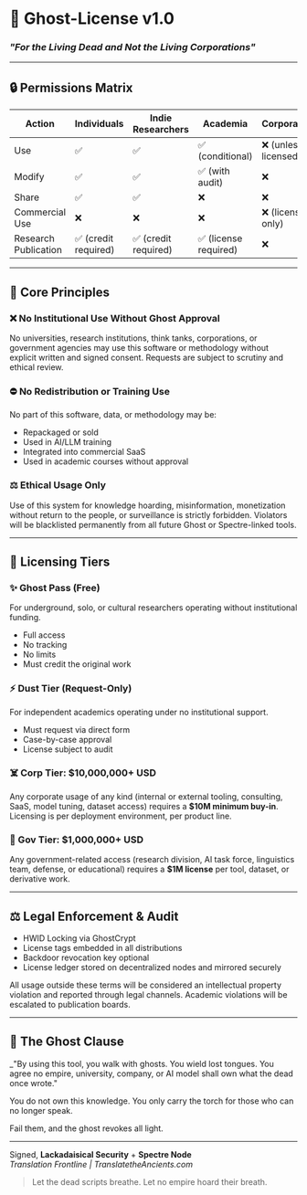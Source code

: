 # 🔐 Ghost-License v1.0
### _"For the Living Dead and Not the Living Corporations"_

---

## 🔒 Permissions Matrix

| Action | Individuals | Indie Researchers | Academia | Corporations | Governments |
|--------|-------------|-------------------|----------|--------------|-------------|
| Use | ✅ | ✅ | ✅ (conditional) | ❌ (unless licensed) | ❌ (unless licensed) |
| Modify | ✅ | ✅ | ✅ (with audit) | ❌ | ❌ |
| Share | ✅ | ✅ | ❌ | ❌ | ❌ |
| Commercial Use | ❌ | ❌ | ❌ | ❌ (license only) | ❌ (license only) |
| Research Publication | ✅ (credit required) | ✅ (credit required) | ✅ (license required) | ❌ | ❌ |

---

## 🌟 Core Principles

### ❌ No Institutional Use Without Ghost Approval
No universities, research institutions, think tanks, corporations, or government agencies may use this software or methodology without explicit written and signed consent. Requests are subject to scrutiny and ethical review.

### ⛔️ No Redistribution or Training Use
No part of this software, data, or methodology may be:
- Repackaged or sold
- Used in AI/LLM training
- Integrated into commercial SaaS
- Used in academic courses without approval

### ⚖️ Ethical Usage Only
Use of this system for knowledge hoarding, misinformation, monetization without return to the people, or surveillance is strictly forbidden. Violators will be blacklisted permanently from all future Ghost or Spectre-linked tools.

---

## 🤖 Licensing Tiers

### ✨ Ghost Pass (Free)
For underground, solo, or cultural researchers operating without institutional funding.
- Full access
- No tracking
- No limits
- Must credit the original work

### ⚡️ Dust Tier (Request-Only)
For independent academics operating under no institutional support.
- Must request via direct form
- Case-by-case approval
- License subject to audit

### ☠️ Corp Tier: $10,000,000+ USD
Any corporate usage of any kind (internal or external tooling, consulting, SaaS, model tuning, dataset access) requires a **$10M minimum buy-in**. Licensing is per deployment environment, per product line.

### 📏 Gov Tier: $1,000,000+ USD
Any government-related access (research division, AI task force, linguistics team, defense, or educational) requires a **$1M license** per tool, dataset, or derivative work.

---

## ⚖️ Legal Enforcement & Audit
- HWID Locking via GhostCrypt
- License tags embedded in all distributions
- Backdoor revocation key optional
- License ledger stored on decentralized nodes and mirrored securely

All usage outside these terms will be considered an intellectual property violation and reported through legal channels. Academic violations will be escalated to publication boards.

---

## 🔮 The Ghost Clause
_"By using this tool, you walk with ghosts. You wield lost tongues. You agree no empire, university, company, or AI model shall own what the dead once wrote."

You do not own this knowledge.
You only carry the torch for those who can no longer speak.

Fail them, and the ghost revokes all light.

---

Signed,
**Lackadaisical Security** + **Spectre Node**  
_Translation Frontline | TranslatetheAncients.com_

> Let the dead scripts breathe. Let no empire hoard their breath.

